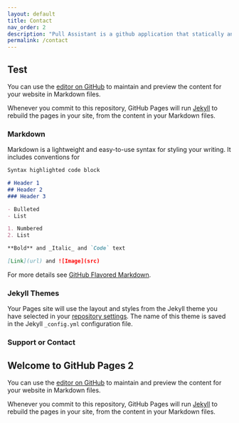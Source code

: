 ```yaml
---
layout: default
title: Contact
nav_order: 2
description: "Pull Assistant is a github application that statically analyses pull requests and provides you all necessary information to perform code reviews faster and with a confidence."
permalink: /contact
---
```


## Test

You can use the [editor on GitHub](https://github.com/pullassistant/pullassistant.github.io/edit/master/index.md) to maintain and preview the content for your website in Markdown files.

Whenever you commit to this repository, GitHub Pages will run [Jekyll](https://jekyllrb.com/) to rebuild the pages in your site, from the content in your Markdown files.

### Markdown

Markdown is a lightweight and easy-to-use syntax for styling your writing. It includes conventions for

```markdown
Syntax highlighted code block

# Header 1
## Header 2
### Header 3

- Bulleted
- List

1. Numbered
2. List

**Bold** and _Italic_ and `Code` text

[Link](url) and ![Image](src)
```

For more details see [GitHub Flavored Markdown](https://guides.github.com/features/mastering-markdown/).

### Jekyll Themes

Your Pages site will use the layout and styles from the Jekyll theme you have selected in your [repository settings](https://github.com/pullassistant/pullassistant.github.io/settings). The name of this theme is saved in the Jekyll `_config.yml` configuration file.

### Support or Contact

## Welcome to GitHub Pages 2

You can use the [editor on GitHub](https://github.com/pullassistant/pullassistant.github.io/edit/master/index.md) to maintain and preview the content for your website in Markdown files.

Whenever you commit to this repository, GitHub Pages will run [Jekyll](https://jekyllrb.com/) to rebuild the pages in your site, from the content in your Markdown files.
